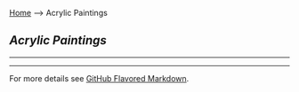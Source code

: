 [Home](/) --> Acrylic Paintings
## _**Acrylic Paintings**_
---


---

For more details see [GitHub Flavored Markdown](https://guides.github.com/features/mastering-markdown/).
